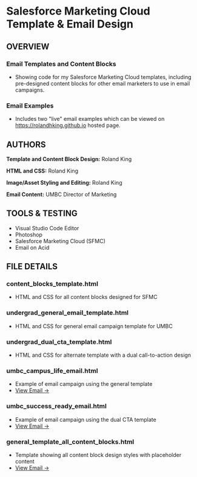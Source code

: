 # Salesforce Marketing Cloud Template & Email Design
## OVERVIEW
### Email Templates and Content Blocks
 * Showing code for my Salesforce Marketing Cloud templates, including pre-designed content blocks for other email marketers to use in email campaigns.
### Email Examples
 * Includes two "live" email examples which can be viewed on https://rolandhking.github.io hosted page.
## AUTHORS
**Template and Content Block Design:** Roland King

**HTML and CSS:** Roland King

**Image/Asset Styling and Editing:** Roland King

**Email Content:** UMBC Director of Marketing
## TOOLS & TESTING
* Visual Studio Code Editor
* Photoshop
* Salesforce Marketing Cloud (SFMC)
* Email on Acid
## FILE DETAILS
### content_blocks_template.html
 * HTML and CSS for all content blocks designed for SFMC
### undergrad_general_email_template.html
 * HTML and CSS for general email campaign template for UMBC
### undergrad_dual_cta_template.html
 * HTML and CSS for alternate template with a dual call-to-action design
### umbc_campus_life_email.html
 * Example of email campaign using the general template
 * [View Email →](https://rolandhking.github.io/umbc_campus_life_email.html)
### umbc_success_ready_email.html
 * Example of email campaign using the dual CTA template
 * [View Email →](https://rolandhking.github.io/umbc_success_ready_email.html)
### general_template_all_content_blocks.html
 * Template showing all content block design styles with placeholder content
 * [View Email →](https://rolandhking.github.io/umbc_campus_life_email.html)
